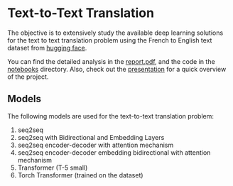 # Text-to-Text Translation

The objective is to extensively study the available deep learning solutions for the text to text translation problem using the
French to English text dataset from [hugging face](https://huggingface.co/datasets/Nicolas-BZRD/Parallel_Global_Voices_English_French).

You can find the detailed analysis in the [report.pdf](./docs/report.pdf),
and the code in the [notebooks](./notebooks) directory.
Also, check out the [presentation](./docs/presentation.pdf) for a quick overview of the project.

## Models

The following models are used for the text-to-text translation problem:

1. seq2seq
2. seq2seq with Bidirectional and Embedding Layers
3. seq2seq encoder-decoder with attention mechanism
4. seq2seq encoder-decoder embedding bidirectional with attention mechanism
5. Transformer (T-5 small)
6. Torch Transformer (trained on the dataset)
